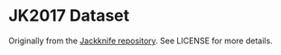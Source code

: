 # JK2017 Dataset

Originally from the [Jackknife repository](https://github.com/ISUE/Jackknife). See LICENSE for more details.
